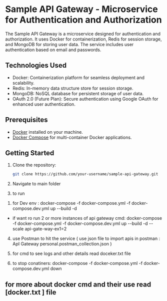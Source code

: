 # Sample API Gateway - Microservice for Authentication and Authorization

The Sample API Gateway is a microservice designed for authentication and authorization. It uses Docker for containerization, Redis for session storage, and MongoDB for storing user data. The service includes user authentication based on email and passwords.

## Technologies Used

- Docker: Containerization platform for seamless deployment and scalability.
- Redis: In-memory data structure store for session storage.
- MongoDB: NoSQL database for persistent storage of user data.
- OAuth 2.0 (Future Plan): Secure authentication using Google OAuth for enhanced user authentication.

## Prerequisites

- [Docker](https://www.docker.com/) installed on your machine.
- [Docker Compose](https://docs.docker.com/compose/install/) for multi-container Docker applications.

## Getting Started

1. Clone the repository:

   ```bash
   git clone https://github.com/your-username/sample-api-gateway.git


2. Navigate to main folder

3. to run 
  1) for Dev env : docker-compose -f docker-compose.yml -f docker-compose.dev.yml up --build -d

  - if want ro run 2 or more instances of api gateway
  cmd:  docker-compose -f docker-compose.yml -f docker-compose.dev.yml up --build -d --scale api-gate-way-ex1=2


4. use Postman to hit the service ( use json file to import apis in postman : ApI Gateway personal.postman_collection.json )
  
5. for cmd to see logs and other details read doceker.txt file

6. to stop conatiners: docker-compose -f docker-compose.yml -f docker-compose.dev.yml down
  

for more about docker cmd and their use read [docker.txt ] file
----------------------------------------------------------------------------------
  